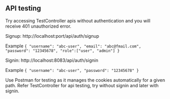 
## API testing

Try accessing TestController apis without authentication and you will receive 401 unauthorized error.

Signup:
http://localhost:port/api/auth/signup

Example
`{
    "username": "abc-user",
    "email": "abc@fmail.com",
    "password": "12345678",
    "role":["user", "admin"]
}`

Signin:
http://localhost:8083/api/auth/signin

Example
`{
    "username": "abc-user",
    "password": "12345678"
}`

Use Postman for testing as it manages the cookies automatically for a given path.
Refer TestController for api testing, try without signin and later with signin.


